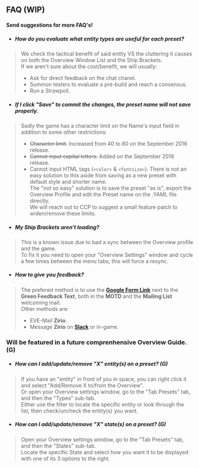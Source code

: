 ## FAQ (WIP)
#### Send suggestions for more FAQ's!

- ##### How do you evaluate what entity types are useful for each preset?
> We check the tactical benefit of said entity VS the cluttering it causes on both the Overview Window List and the Ship Brackets.  
> If we aren't sure about the cost/benefit, we will usually:
> - Ask for direct feedback on the chat chanel.
> - Summon testers to evaluate a pre-build and reach a consensus.
> - Run a Strawpoll.

- ##### If I click "Save" to commit the changes, the preset name will not save properly.
> Sadly the game has a character limit on the Name's input field in addition to some other restrictions:
> - ~~Character limit.~~ Increased from 40 to 80 on the September 2016 release.
> - ~~Cannot input capital letters.~~ Added on the September 2016 release.
> - Cannot input HTML tags (`<color>` & `<fontsize>`).
> There is not an easy solution to this aside from saving as a new preset with default style and shorter name.  
> The "not so easy" solution is to save the preset "as is", export the Overview Profile and edit the Preset name on the .YAML file directly.  
> We will reach out to CCP to suggest a small feature patch to widen/remove these limits.

- ##### My Ship Brackets aren't loading?
> This is a known issue due to bad a sync between the Overview profile and the game.  
> To fix it you need to open your "Overview Settings" window and cycle a few times between the menu tabs, this will force a resync.

- ##### How to give you feedback?
> The prefered method is to use the **[Google Form Link](http://goo.gl/forms/h4rTeZCHNorqEsyx2)** next to the **Green Feedback Text**, both in the **MOTD** and the **Mailing List** welcoming mail.  
> Other methods are:
> - EVE-Mail **Zirio**.
> - Message **Zirio** on **[Slack](https://tweetfleet.slack.com/messages/zs-overview-dev/)** or in-game.

### Will be featured in a future comprenhensive Overview Guide. (G)

- ##### How can I add/update/remove "X" entity(s) on a preset? (G)
> If you have an "entity" in front of you in space, you can right click it and select "Add/Remove X to/from the Overview".  
> Or open your Overview settings window, go to the "Tab Presets" tab, and then the "Types" sub-tab.  
> Either use the filter to locate the specific entity or look through the list, then check/uncheck the entity(s) you want.

- ##### How can I add/update/remove "X" state(s) on a preset? (G)
> Open your Overview settings window, go to the "Tab Presets" tab, and then the "States" sub-tab.  
> Locate the specific State and select how you want it to be displayed with one of its 3 options to the right.